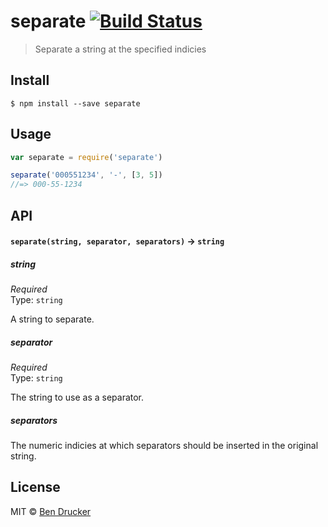 # separate [![Build Status](https://travis-ci.org/bendrucker/separate.svg?branch=master)](https://travis-ci.org/bendrucker/separate)

> Separate a string at the specified indicies


## Install

```
$ npm install --save separate
```


## Usage

```js
var separate = require('separate')

separate('000551234', '-', [3, 5])
//=> 000-55-1234
```

## API

#### `separate(string, separator, separators)` -> `string`

##### string

*Required*  
Type: `string`

A string to separate.

##### separator

*Required*  
Type: `string`

The string to use as a separator.

##### separators

The numeric indicies at which separators should be inserted in the original string.

## License

MIT © [Ben Drucker](http://bendrucker.me)
